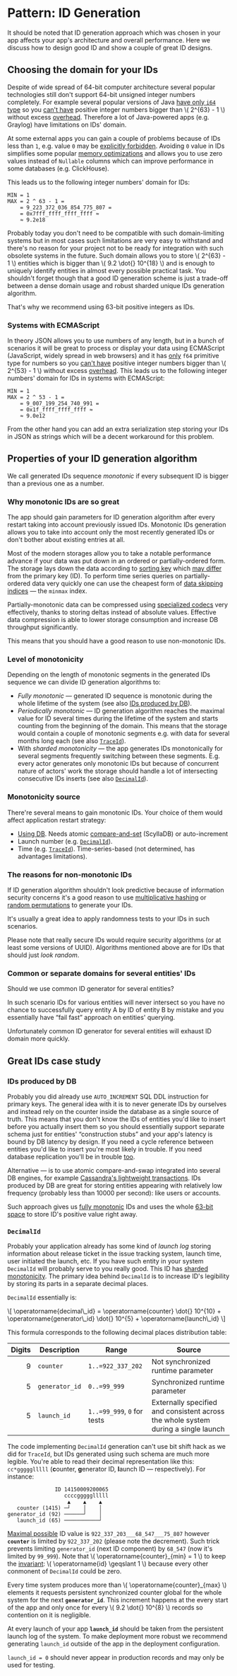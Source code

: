 # Pattern: ID Generation

It should be noted that ID generation approach which was chosen in your app affects your app's architecture and overall performance.
Here we discuss how to design good ID and show a couple of great ID designs.

## Choosing the domain for your IDs

Despite of wide spread of 64-bit computer architecture several popular technologies still don't support 64-bit unsigned integer numbers completely.
For example several popular versions of Java [have only `i64` type](https://docs.oracle.com/javase/specs/jls/se8/html/jls-3.html) so you [can't have](https://docs.oracle.com/javase/8/docs/api/java/lang/Long.html#MAX_VALUE) positive integer numbers bigger than \\( 2^{63} - 1 \\) without excess [overhead](https://docs.oracle.com/javase/8/docs/api/java/math/BigInteger.html).
Therefore a lot of Java-powered apps (e.g. Graylog) have limitations on IDs' domain.

At some external apps you can gain a couple of problems because of IDs less than `1`, e.g. value `0` may be [explicitly forbidden](https://cloud.google.com/datastore/docs/concepts/entities#assigning_your_own_numeric_id).
Avoiding `0` value in IDs simplifies some popular [memory optimizations](https://doc.rust-lang.org/core/num/struct.NonZeroU64.html) and allows you to use zero values instead of `Nullable` columns which can improve performance in some databases (e.g. ClickHouse).

This leads us to the following integer numbers' domain for IDs:

```
MIN = 1
MAX = 2 ^ 63 - 1 =
    = 9_223_372_036_854_775_807 =
    = 0x7fff_ffff_ffff_ffff ≈
    ≈ 9.2e18
```

Probably today you don't need to be compatible with such domain-limiting systems but in most cases such limitations are very easy to withstand and there's no reason for your project not to be ready for integration with such obsolete systems in the future.
Such domain allows you to store \\( 2^{63} - 1 \\) entities which is bigger than \\( 9.2 \dot{} 10^{18} \\) and is enough to uniquely identify entities in almost every possible practical task.
You shouldn't forget though that a good ID generation scheme is just a trade-off between a dense domain usage and robust sharded unique IDs generation algorithm.

That's why we recommend using 63-bit positive integers as IDs.

### Systems with ECMAScript

In theory JSON allows you to use numbers of any length, but in a bunch of scenarios it will be great to process or display your data using ECMAScript (JavaScript, widely spread in web browsers) and it has [only](https://262.ecma-international.org/11.0/#sec-numbers-and-dates) `f64` primitive type for numbers so you [can't have](https://262.ecma-international.org/11.0/#sec-number.max_safe_integer) positive integer numbers bigger than \\( 2^{53} - 1 \\) without excess [overhead](https://262.ecma-international.org/11.0/#sec-ecmascript-language-types-bigint-type).
This leads us to the following integer numbers' domain for IDs in systems with ECMAScript:

```
MIN = 1
MAX = 2 ^ 53 - 1 =
    = 9_007_199_254_740_991 =
    = 0x1f_ffff_ffff_ffff ≈
    ≈ 9.0e12
```

From the other hand you can add an extra serialization step storing your IDs in JSON as strings which will be a decent workaround for this problem.

## Properties of your ID generation algorithm

We call generated IDs sequence _monotonic_ if every subsequent ID is bigger than a previous one as a number.

### Why monotonic IDs are so great

The app should gain parameters for ID generation algorithm after every restart taking into account previously issued IDs.
Monotonic IDs generation allows you to take into account only the most recently generated IDs or don't bother about existing entries at all.

Most of the modern storages allow you to take a notable performance advance if your data was put down in an ordered or partially-ordered form.
The storage lays down the data according to [sorting key](https://clickhouse.tech/docs/en/engines/table-engines/mergetree-family/mergetree/#mergetree-query-clauses) which [may differ](https://clickhouse.tech/docs/en/engines/table-engines/mergetree-family/mergetree/#choosing-a-primary-key-that-differs-from-the-sorting-key) from the primary key (ID).
To perform time series queries on partially-ordered data very quickly one can use the cheapest form of [data skipping indices](https://clickhouse.tech/docs/en/engines/table-engines/mergetree-family/mergetree/#table_engine-mergetree-data_skipping-indexes) — the `minmax` index.

Partially-monotonic data can be compressed using [specialized codecs](https://clickhouse.tech/docs/en/sql-reference/statements/create/table/#create-query-specialized-codecs) very effectively, thanks to storing deltas instead of absolute values.
Effective data compression is able to lower storage consumption and increase DB throughput significantly.

This means that you should have a good reason to use non-monotonic IDs.

### Level of monotonicity

Depending on the length of monotonic segments in the generated IDs sequence we can divide ID generation algorithms to:

- _Fully monotonic_ — generated ID sequence is monotonic during the whole lifetime of the system (see also [IDs produced by DB][ids_produced_by_db]).
- _Periodically monotonic_ — ID generation algorithm reaches the maximal value for ID several times during the lifetime of the system and starts counting from the beginning of the domain.
    This means that the storage would contain a couple of monotonic segments e.g. with data for several months long each (see also [`TraceId`][TraceId]).
- With _sharded monotonicity_ — the app generates IDs monotonically for several segments frequently switching between these segments.
    E.g. every actor generates only monotonic IDs but because of concurrent nature of actors' work the storage should handle a lot of intersecting consecutive IDs inserts (see also [`DecimalId`][DecimalId]).

### Monotonicity source

There're several means to gain monotonic IDs.
Your choice of them would affect application restart strategy:

- [Using DB][ids_produced_by_db].
    Needs atomic [compare-and-set](https://www.scylladb.com/2020/07/15/getting-the-most-out-of-lightweight-transactions-in-scylla/) (ScyllaDB) or auto-increment
- Launch number (e.g. [`DecimalId`][DecimalId]).
- Time (e.g. [`TraceId`][TraceId]).
    Time-series-based (not determined, has advantages limitations).

### The reasons for non-monotonic IDs

If ID generation algorithm shouldn't look predictive because of information security concerns it's a good reason to use [multiplicative hashing](https://en.wikipedia.org/wiki/Hash_function#Multiplicative_hashing) or [random permutations](https://preshing.com/20121224/how-to-generate-a-sequence-of-unique-random-integers/) to generate your IDs.

It's usually a great idea to apply randomness tests to your IDs in such scenarios.

Please note that really secure IDs would require security algorithms (or at least some versions of UUID).
Algorithms mentioned above are for IDs that should just _look random_.

### Common or separate domains for several entities' IDs

Should we use common ID generator for several entities?

In such scenario IDs for various entities will never intersect so you have no chance to successfully query entity A by ID of entity B by mistake and you essentially have “fail fast” approach on entities' querying.

Unfortunately common ID generator for several entities will exhaust ID domain more quickly.

## Great IDs case study

### IDs produced by DB

Probably you did already use `AUTO_INCREMENT` SQL DDL instruction for primary keys.
The general idea with it is to never generate IDs by ourselves and instead rely on the counter inside the database as a single source of truth.
This means that you don't know the IDs of entities you'd like to insert before you actually insert them so you should essentially support separate schema just for entities' “construction stubs” and your app's latency is bound by DB latency by design.
If you need a cycle reference between entities you'd like to insert you're most likely in trouble.
If you need database replication you'll be in trouble [too](https://mariadb.com/kb/en/auto_increment/#replication).

Alternative — is to use atomic compare-and-swap integrated into several DB engines, for example [Cassandra's lightweight transactions](https://stackoverflow.com/a/29391877/697625).
IDs produced by DB are great for storing entities appearing with relatively low frequency (probably less than 10000 per second): like users or accounts.

Such approach gives us [fully monotonic][monotonicity_level] IDs and uses the whole [63-bit space][domain] to store ID's positive value right away.

### `DecimalId`

Probably your application already has some kind of _launch log_ storing information about release ticket in the issue tracking system, launch time, user initiated the launch, etc.
If you have such entity in your system `DecimalId` will probably serve to you really good.
This ID has [sharded monotonicity][monotonicity_level].
The primary idea behind `DecimalId` is to increase ID's legibility by storing its parts in a separate decimal places.

`DecimalId` essentially is:

\\[
\operatorname{decimal\\_id} = \operatorname{counter} \dot{} 10^{10} + \operatorname{generator\\_id} \dot{} 10^{5} + \operatorname{launch\\_id}
\\]

This formula corresponds to the following decimal places distribution table:

| Digits | Description | Range | Source |
| -----: | ----------- | ----- | ------ |
|      9 | `counter` | `1..=922_337_202` | Not synchronized runtime parameter |
|      5 | `generator_id` | `0..=99_999` | Synchronized runtime parameter |
|      5 | `launch_id` | `1..=99_999`, `0` for tests | Externally specified and consistent across the whole system during a single launch |

The code implementing `DecimalId` generation can't use bit shift hack as we did for `TraceId`, but IDs generated using such schema are much more legible.
You're able to read their decimal representation like this: `cc*ggggglllll` (**c**ounter, **g**enerator ID, **l**aunch ID — respectively).
For instance:

```
               ID 14150009200065
                  ccccggggglllll
                   ▲    ▲    ▲
   counter (1415) ─┘    │    │
generator_id (92) ──────┘    │
   launch_id (65) ───────────┘
```

[Maximal possible][domain] ID value is `922_337_203___68_547___75_807` however **`counter`** is limited by `922_337_202` (please note the decrement).
Such trick prevents limiting `generator_id` (next ID component) by `68_547` (now it's limited by `99_999`).
Note that \\( \operatorname{counter}_{min} = 1 \\) to keep the [invariant][domain]: \\( \operatorname{id} \geqslant 1 \\) because every other conmonent of `DecimalId` could be zero.

Every time system produces more than \\( \operatorname{counter}_{max} \\) elements it requests persistent synchronized counter global for the whole system for the next **`generator_id`**.
This increment happens at the every start of the app and only once for every \\( 9.2 \dot{} 10^{8} \\) records so contention on it is negligible.

At every launch of your app **`launch_id`** should be taken from the persistent launch log of the system.
To make deployment more robust we recommend generating `launch_id` outside of the app in the deployment configuration.

`launch_id = 0` should never appear in production records and may only be used for testing.

[DecimalId]: #decimalid
[domain]: #choosing-the-domain-for-your-ids
[dumping]: ./ch04-03-dumping.html
[ids_produced_by_db]: #ids-produced-by-db
[logging]: ./ch04-01-logging.html
[monotonicity_level]: #level-of-monotonicity
[TraceId]: ./ch04-04-tracing.html#traceid
[tracing]: ./ch04-04-tracing.html
